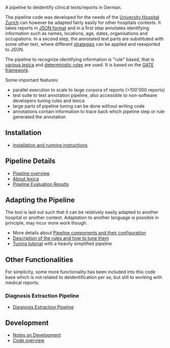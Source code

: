 A pipeline to deidentify clinical texts/reports in German.

The pipeline code was developed for the needs of the [University Hospital Zurich](https://www.usz.ch/fachbereich/clinical-trials-center/angebote/research-data-service-center/)
can however be adapted fairly easily for other hospitals contexts. It takes reports in [JSON format](overview.md#document-import) and
in a first step annotates identifying information such as names, locations, age, dates, organisations and occupations.
In a second step, the annotated text parts are substituted with
some other text, where different [strategies](docs/overview.md#subst_policies) can be applied and reexported to JSON.

The pipeline to recognize identifying information is "rule" based, that is [various lexica](docs/lexica.md) and
[deterministic rules](docs/overview.md#jape_example) are used. It is based on the [GATE framework](https://gate.ac.uk/).

Some important features:
 * parallel execution to scale to large corpora of reports (>100'000 reports)
 * test suite to test annotation pipeline, also accessible to non-software developers tuning rules and lexica
 * large parts of pipeline tuning can be done without writing code
 * annotations contain information to trace back which pipeline step or rule generated the annotation


## Installation

* [Installation and running instructions](docs/installation.md)

## Pipeline Details

* [Pipeline overview](docs/overview.md)
* [About lexica](docs/lexica.md)
* [Pipeline Evaluation Results](docs/usz_pipeline_evaluation.md)


## Adapting the Pipeline

The tool is laid out such that it can be relatively easily adapted to another hospital or another context.
Adaptation to another language is possible in principle, may incur more work though.

* More details about [Pipeline components and their configuration](docs/components.md)
* [Description of the rules and how to tune them](docs/rules_and_tuning.md)
* [Tuning tutorial](docs/tuning_tutorial.md) with a heavily simplified pipeline


## Other Functionalities

For simplicity, some more functionality has been included into this code base which is not related to deidentification per se, but
still to working with medical reports.

### Diagnosis Extraction Pipeline

* [Diagnosis Extraction Pipeline](docs/structuring.md)


## Development

* [Notes on Development](docs/development.md)
* [Code overview](docs/code_overview.md)
